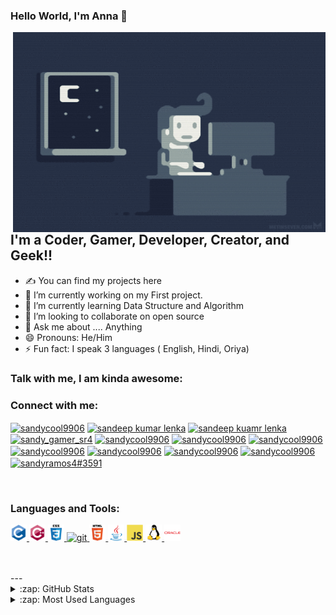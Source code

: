 ### Hello World, I'm Anna  👋

 <img align="right" alt="GIF" src="https://github.com/sandeeplenka/sandeeplenka/blob/main/code.gif?raw=true" width="500" height="320" />


## I'm a Coder, Gamer, Developer, Creator, and Geek!!
- ✍ You can find my projects here 
- 🔭 I’m currently working on my First project.
- 🌱 I’m currently learning Data Structure and Algorithm
- 👯 I’m looking to collaborate on open source
- 💬 Ask me about .... Anything
- 😄 Pronouns: He/Him
- ⚡ Fun fact: I speak 3 languages ( English, Hindi, Oriya)


### Talk with me, I am kinda awesome:
<h3 align="left">Connect with me:</h3>
<p align="left">
<a href="https://twitter.com/sandycool9906" target="blank"><img align="center" src="https://raw.githubusercontent.com/rahuldkjain/github-profile-readme-generator/master/src/images/icons/Social/twitter.svg" alt="sandycool9906" width="26px" /></a>
<a href="https://linkedin.com/in/sandeep kumar lenka" target="blank"><img align="center" src="https://raw.githubusercontent.com/rahuldkjain/github-profile-readme-generator/master/src/images/icons/Social/linked-in-alt.svg" alt="sandeep kumar lenka" width="26px" /></a>
<a href="https://fb.com/sandeep kuamr lenka" target="blank"><img align="center" src="https://raw.githubusercontent.com/rahuldkjain/github-profile-readme-generator/master/src/images/icons/Social/facebook.svg" alt="sandeep kuamr lenka" width="26px" /></a>
<a href="https://instagram.com/sandy_gamer_sr4" target="blank"><img align="center" src="https://raw.githubusercontent.com/rahuldkjain/github-profile-readme-generator/master/src/images/icons/Social/instagram.svg" alt="sandy_gamer_sr4" width="26px" /></a>
<a href="https://www.codechef.com/users/sandycool9906" target="blank"><img align="center" src="https://cdn.jsdelivr.net/npm/simple-icons@3.1.0/icons/codechef.svg" alt="sandycool9906" width="26px" /></a>
<a href="https://www.hackerrank.com/sandycool9906" target="blank"><img align="center" src="https://raw.githubusercontent.com/rahuldkjain/github-profile-readme-generator/master/src/images/icons/Social/hackerrank.svg" alt="sandycool9906" width="26px" /></a>
<a href="https://codeforces.com/profile/sandycool9906" target="blank"><img align="center" src="https://cdn.jsdelivr.net/npm/simple-icons@3.0.1/icons/codeforces.svg" alt="sandycool9906" width="26px" /></a>
<a href="https://www.leetcode.com/sandycool9906" target="blank"><img align="center" src="https://raw.githubusercontent.com/rahuldkjain/github-profile-readme-generator/master/src/images/icons/Social/leet-code.svg" alt="sandycool9906" width="26px" /></a>
<a href="https://www.hackerearth.com/sandycool9906" target="blank"><img align="center" src="https://raw.githubusercontent.com/rahuldkjain/github-profile-readme-generator/master/src/images/icons/Social/hackerearth.svg" alt="sandycool9906" width="26px" /></a>
<a href="https://auth.geeksforgeeks.org/user/sandycool9906" target="blank"><img align="center" src="https://raw.githubusercontent.com/rahuldkjain/github-profile-readme-generator/master/src/images/icons/Social/geeks-for-geeks.svg" alt="sandycool9906" width="26px" /></a>
<a href="https://www.topcoder.com/members/sandycool9906" target="blank"><img align="center" src="https://cdn.jsdelivr.net/npm/simple-icons@3.0.1/icons/topcoder.svg" alt="sandycool9906" width="26px" /></a>
<a href="https://discord.gg/sandyramos4#3591" target="blank"><img align="center" src="https://raw.githubusercontent.com/rahuldkjain/github-profile-readme-generator/master/src/images/icons/Social/discord.svg" alt="sandyramos4#3591" width="26px" /></a>
</p>

<br />

### Languages and Tools:
<p align="left"> <a href="https://www.cprogramming.com/" target="_blank"> <img src="https://raw.githubusercontent.com/devicons/devicon/master/icons/c/c-original.svg" alt="c" width="26px"/> </a> 
<a href="https://www.w3schools.com/cpp/" target="_blank"> <img src="https://raw.githubusercontent.com/devicons/devicon/master/icons/cplusplus/cplusplus-original.svg" alt="cplusplus" width="26px"/> </a> <a href="https://www.w3schools.com/css/" target="_blank"> <img src="https://raw.githubusercontent.com/devicons/devicon/master/icons/css3/css3-original-wordmark.svg" alt="css3" width="26px"/> </a> 
<a href="https://git-scm.com/" target="_blank"> <img src="https://www.vectorlogo.zone/logos/git-scm/git-scm-icon.svg" alt="git" width="26px"/> </a> <a href="https://www.w3.org/html/" target="_blank"> <img src="https://raw.githubusercontent.com/devicons/devicon/master/icons/html5/html5-original-wordmark.svg" alt="html5" width="26px"/> </a> 
<a href="https://www.java.com" target="_blank"> <img src="https://raw.githubusercontent.com/devicons/devicon/master/icons/java/java-original.svg" alt="java" width="26px"/> </a> 
<a href="https://developer.mozilla.org/en-US/docs/Web/JavaScript" target="_blank"> <img src="https://raw.githubusercontent.com/devicons/devicon/master/icons/javascript/javascript-original.svg" alt="javascript" width="26px"/> </a> 
<a href="https://www.linux.org/" target="_blank"> <img src="https://raw.githubusercontent.com/devicons/devicon/master/icons/linux/linux-original.svg" alt="linux" width="26px"/> </a> 
<a href="https://www.oracle.com/" target="_blank"> <img src="https://raw.githubusercontent.com/devicons/devicon/master/icons/oracle/oracle-original.svg" alt="oracle" width="26px"/> </a> </p>
<br />
<br />
---

<details>
  <summary>:zap: GitHub Stats</summary>

  <img align="left" alt="Sandeep's GitHub Stats" src="https://github-readme-stats.vercel.app/api?username=sandeeplenka&show_icons=true&hide_border=true" />

</details>

<details>
  <summary>:zap: Most Used Languages</summary>

<img align="left" alt="Sandeep's GitHub Top Languages" src="https://github-readme-stats.vercel.app/api/top-langs/?username=sandeeplenka" />

</details>




